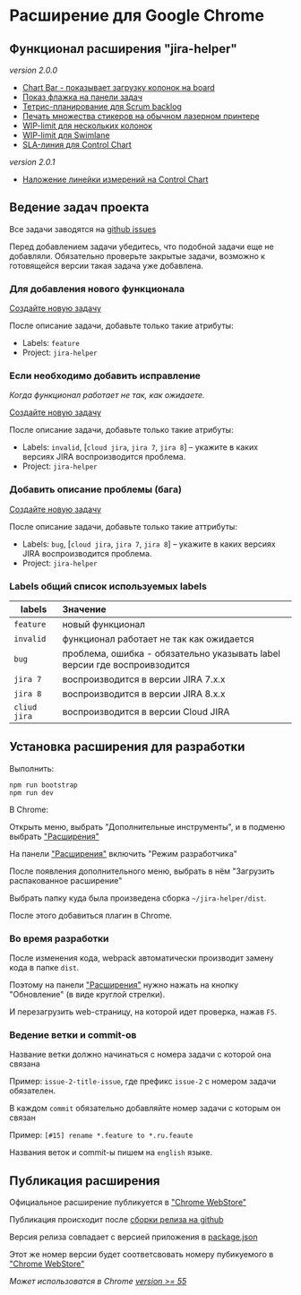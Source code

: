 # Расширение для Google Chrome

## Функционал расширения "jira-helper"

_version 2.0.0_

- [Chart Bar - показывает загрузку колонок на board](./src/README.md#swimline-chart-bar)
- [Показ флажка на панели задач](./src/README.md#flag-on-issue-panel)
- [Тетрис-планирование для Scrum backlog](./src/README.md#tetris-planning-for-scrum)
- [Печать множества стикеров на обычном лазерном принтере](./src/README.md#printing-many-stickers)
- [WIP-limit для нескольких колонок](./src/README.md#wip-limits-for-several-columns)
- [WIP-limit для Swimlane](./src/README.md#wip-limits-for-swimlanes)
- [SLA-линия для Control Chart](./src/README.md#sla-line-for-control-chart)

_version 2.0.1_
- [Наложение линейки измерений на Control Chart](./src/README.md#ruler-of-measuring-for-control-chart)

## Ведение задач проекта

Все задачи заводятся на [github issues](https://github.com/TinkoffCreditSystems/jira-helper/issues)

Перед добавлением задачи убедитесь, что подобной задачи еще не добавляли.
Обязательно проверьте закрытые задачи, возможно к готовящейся версии такая задача уже добавлена.


### Для добавления нового функционала

[Создайте новую задачу](https://github.com/TinkoffCreditSystems/jira-helper/issues/new)

После описание задачи, добавьте только такие атрибуты:

- Labels: `feature`
- Project: `jira-helper`


### Если необходимо добавить исправление

_Когда функционал работает не так, как ожидаете._

[Создайте новую задачу](https://github.com/TinkoffCreditSystems/jira-helper/issues/new)

После описание задачи, добавьте только такие атрибуты:

- Labels: `invalid`, [`cloud jira`, `jira 7`, `jira 8`] – укажите в каких версиях JIRA воспроизводится проблема.
- Project: `jira-helper`


### Добавить описание проблемы (бага)

[Создайте новую задачу](https://github.com/TinkoffCreditSystems/jira-helper/issues/new)

После описание задачи, добавьте только такие аттрибуты:

- Labels: `bug`, [`cloud jira`, `jira 7`, `jira 8`] – укажите в каких версиях JIRA воспроизводится проблема.
- Project: `jira-helper`


### Labels общий список используемых labels

|   labels     |    Значение                                                               |
|--------------|:--------------------------------------------------------------------------|
| `feature`    | новый функционал                                                          |
| `invalid`    | функционал работает не так как ожидается                                  |
| `bug`        | проблема, ошибка - обязательно указывать label версии где воспроивзодится |
| `jira 7`     | воспроизводится в версии JIRA 7.x.x                                       |
| `jira 8`     | воспроизводится в версии JIRA 8.x.x                                       |
| `cliud jira` | воспроизводится в версии Cloud JIRA                                       |


## Установка расширения для разработки

Выполнить:

```
npm run bootstrap
npm run dev
```

В Chrome:

Открыть меню, выбрать "Дополнительные инструменты",
и в подменю выбрать ["Расширения"](chrome://extensions/)

На панели ["Расширения"](chrome://extensions/) включить "Режим разработчика"

После появления дополнительного меню, выбрать в нём
"Загрузить распакованное расширение"

Выбрать папку куда была произведена сборка `~/jira-helper/dist`.

После этого добавиться плагин в Chrome.


### Во время разработки

После изменения кода, webpack автоматически производит замену кода в папке `dist`.

Поэтому на панели ["Расширения"](chrome://extensions/) нужно нажать
на кнопку "Обновление" (в виде круглой стрелки).

И перезагрузить web-страницу, на которой идет проверка, нажав `F5`.

### Ведение ветки и commit-ов

Название ветки должно начинаться с номера задачи с которой она связана

Пример: `issue-2-title-issue`, где префикс `issue-2` с номером задачи обязателен.

В каждом `commit` обязательно добавляйте номер задачи с которым он связан

Пример: `[#15] rename *.feature to *.ru.feaute`

Названия веток и commit-ы пишем на `english` языке.

## Публикация расширения

Официальное расширение публикуется в ["Chrome WebStore"](https://chrome.google.com/webstore/detail/jira-helper/egmbomekcmpieccamghfgjgnlllgbgdl)

Публикация происходит после [сборки релиза на github](https://github.com/TinkoffCreditSystems/jira-helper/releases)

Версия релиза совпадает с версией приложения в [package.json](./package.json)

Этот же номер версии будет соответсвовать номеру пубикуемого в ["Chrome WebStore"](https://chrome.google.com/webstore/detail/jira-helper/egmbomekcmpieccamghfgjgnlllgbgdl)

_Может использоватся в Chrome [version >= 55](./src/manifest.json)_
